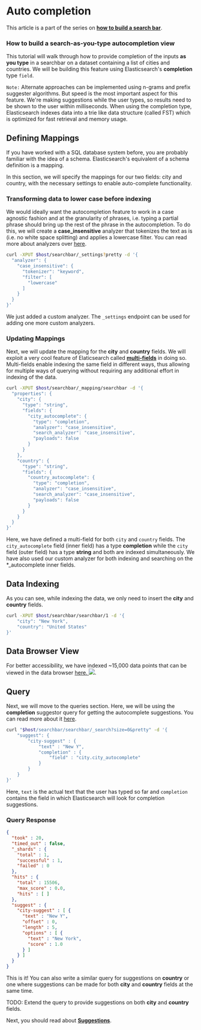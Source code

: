 # Auto completion

This article is a part of the series on [**how to build a search bar**](https://github.com/appbaseio/esc/blob/master/searchbar/introduction.md).

### How to build a search-as-you-type autocompletion view

This tutorial will walk through how to provide completion of the inputs **as you type** in a searchbar on a dataset containing a list of cities and countries. We will be building this feature using Elasticsearch's **completion** type `field`. 

`Note:` Alternate approaches can be implemented using n-grams and prefix suggester algorithms. But speed is the most important aspect for this feature. We're making suggestions while the user types, so results need to be shown to the user within milliseconds. When using the completion type, Elasticsearch indexes data into a trie like data structure (called FST) which is optimized for fast retrieval and memory usage.

## Defining Mappings

If you have worked with a SQL database system before, you are probably familiar with the idea of a schema. Elasticsearch's equivalent of a schema definition is a mapping.

In this section, we will specify the mappings for our two fields: city and country, with the necessary settings to enable auto-complete functionality.

### Transforming data to lower case before indexing

We would ideally want the autocompletion feature to work in a case agnostic fashion and at the granularity of phrases, i.e. typing a partial phrase should bring up the rest of the phrase in the autocompletion. To do this, we will create a **case_insensitive** analyzer that tokenizes the text as is (i.e. no white space splitting) and applies a lowercase filter. You can read more about analyzers over [here](https://www.elastic.co/blog/found-text-analysis-part-1).

```bash
curl -XPUT $host/searchbar/_settings?pretty -d '{
  "analyzer": {
    "case_insensitive": {
      "tokenizer": "keyword",
      "filter": [
        "lowercase"
      ]             
    }   
  }
}'
```

We just added a custom analyzer. The `_settings` endpoint can be used for adding one more custom analyzers.

### Updating Mappings

Next, we will update the mapping for the **city** and **country** fields. We will exploit a very cool feature of Elaticsearch called [**multi-fields**](https://www.elastic.co/guide/en/elasticsearch/reference/current/multi-fields.html) in doing so. Multi-fields enable indexing the same field in different ways, thus allowing for multiple ways of querying without requiring any additional effort in indexing of the data.

```bash
curl -XPUT $host/searchbar/_mapping/searchbar -d '{
  "properties": {
    "city": {
      "type": "string",
      "fields": {
        "city_autocomplete": {
          "type": "completion",
          "analyzer": "case_insensitive",
          "search_analyzer": "case_insensitive",
          "payloads": false
        }
      }
    },
    "country": {
      "type": "string",
      "fields": {
        "country_autocomplete": {
          "type": "completion",
          "analyzer": "case_insensitive",
          "search_analyzer": "case_insensitive",
          "payloads": false
        }
      }
    }
  }
}'
```

Here, we have defined a multi-field for both `city` and `country` fields. The `city_autocomplete` field (inner field) has a type **completion** while the `city` field (outer field) has a type **string** and both are indexed simultaneously. We have also used our custom analyzer for both indexing and searching on the \*_autocomplete inner fields.


## Data Indexing

As you can see, while indexing the data, we only need to insert the **city** and **country** fields.

```bash
curl -XPUT $host/searchbar/searchbar/1 -d '{
    "city": "New York",
    "country": "United States"
}'
```

## Data Browser View

For better accessibility, we have indexed ~15,000 data points that can be viewed in the data browser [here. ![](https://i.imgur.com/rHOEixS.png)](https://opensource.appbase.io/dejavu/live/#?input_state=XQAAAALGAAAAAAAAAAA9iIqnY-B2BnTZGEQz6wkFsf75RGH_jHaI0iFldVUA8qAu_IuFdCiPbQoJXhucJFD7Tx0dCbrMnss3gpLkoGLSlzMWr0Rs78QzD1cInlCxvWqSgdLhvpBcAJW68g0Vhcn0xKzkLHaOzsy68EPdXOYucCl6c8hMMRGu3y4dlzbBXn60r5lbWVcwldsd4kUXc8NRk6kGMuYbn4Qx47XYODZCQPz6_vsDAwA).

## Query

Next, we will move to the queries section. Here, we will be using the **completion** suggestor query for getting the autocomplete suggestions. You can read more about it [here](https://www.elastic.co/guide/en/elasticsearch/reference/current/search-suggesters-completion.html).

```bash
curl "$host/searchbar/searchbar/_search?size=0&pretty" -d '{
    "suggest": {
        "city-suggest" : {
            "text" : "New Y",
            "completion" : {
                "field" : "city.city_autocomplete"
            }
        }
    }
}'
```

Here, `text` is the actual text that the user has typed so far and `completion` contains the field in which Elasticsearch will look for completion suggestions.

### Query Response

```json
{
  "took" : 20,
  "timed_out" : false,
  "_shards" : {
    "total" : 1,
    "successful" : 1,
    "failed" : 0
  },
  "hits" : {
    "total" : 15506,
    "max_score" : 0.0,
    "hits" : [ ]
  },
  "suggest" : {
    "city-suggest" : [ {
      "text" : "New Y",
      "offset" : 0,
      "length" : 5,
      "options" : [ {
        "text" : "New York",
        "score" : 1.0
      } ]
    } ]
  }
}
```

This is it! You can also write a similar query for suggestions on **country** or one where suggestions can be made for both **city** and **country** fields at the same time.

TODO: Extend the query to provide suggestions on both **city** and **country** fields.

Next, you should read about [**Suggestions**](https://github.com/appbaseio/esc/blob/master/searchbar/suggestion.md).

